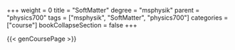+++
weight = 0
title = "SoftMatter"
degree = "msphysik"
parent = "physics700"
tags = ["msphysik", "SoftMatter", "physics700"]
categories = ["course"]
bookCollapseSection = false
+++

{{< genCoursePage >}}
